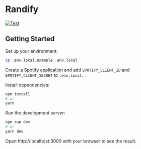 # Randify

[![Test](https://github.com/stuart-williams/randify/actions/workflows/test.yml/badge.svg?branch=main)](https://github.com/stuart-williams/randify/actions/workflows/test.yml)

## Getting Started

Set up your environment:

```bash
cp .env.local.example .env.local
```

Create a [Spotify application](https://developer.spotify.com/dashboard/applications) and add `SPOTIFY_CLIENT_ID` and `SPOTIFY_CLIENT_SECRET` to `.env.local`.

Install dependencies:

```bash
npm install
# or
yarn
```

Run the development server:

```bash
npm run dev
# or
yarn dev
```

Open http://localhost:3000 with your browser to see the result.
